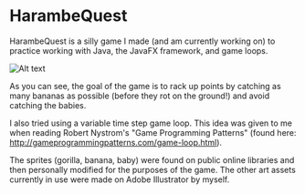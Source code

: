 # HarambeQuest

HarambeQuest is a silly game I made (and am currently working on) to practice working with Java, 
the JavaFX framework, and game loops.

![Alt text](https://github.com/alan-yilun-li/HarambeQuest/blob/master/graphics/gitHubSC.png?raw=true "HarambeQuest")

As you can see, the goal of the game is to rack up points by catching as many bananas as possible (before they rot on the ground!) and avoid catching the babies.

I also tried using a variable time step game loop. This idea was given to me when reading Robert Nystrom's "Game Programming Patterns" (found here: http://gameprogrammingpatterns.com/game-loop.html). 

The sprites (gorilla, banana, baby) were found on public online libraries and then personally modified for the purposes of the game. The other art assets currently in use were made on Adobe Illustrator by myself. 

